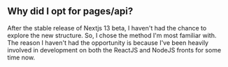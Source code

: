 ## Why did I opt for pages/api?

After the stable release of Nextjs 13 beta, I haven't had the chance to explore the new structure. So, I chose the method I'm most familiar with.
The reason I haven't had the opportunity is because I've been heavily involved in development on both the ReactJS and NodeJS fronts for some time now.